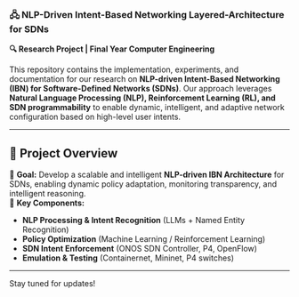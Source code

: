 ### **🖧 NLP-Driven Intent-Based Networking Layered-Architecture for SDNs**

**🔍 Research Project | Final Year Computer Engineering**  

This repository contains the implementation, experiments, and documentation for our research on **NLP-driven Intent-Based Networking (IBN) for Software-Defined Networks (SDNs)**. Our approach leverages **Natural Language Processing (NLP), Reinforcement Learning (RL), and SDN programmability** to enable dynamic, intelligent, and adaptive network configuration based on high-level user intents.  

---

## **📌 Project Overview**  
🔹 **Goal:** Develop a scalable and intelligent **NLP-driven IBN Architecture** for SDNs, enabling dynamic policy adaptation, monitoring transparency, and intelligent reasoning.  
🔹 **Key Components:**  
- **NLP Processing & Intent Recognition** (LLMs + Named Entity Recognition)  
- **Policy Optimization** (Machine Learning / Reinforcement Learning)  
- **SDN Intent Enforcement** (ONOS SDN Controller, P4, OpenFlow)  
- **Emulation & Testing** (Containernet, Mininet, P4 switches)  

---

 Stay tuned for updates!

